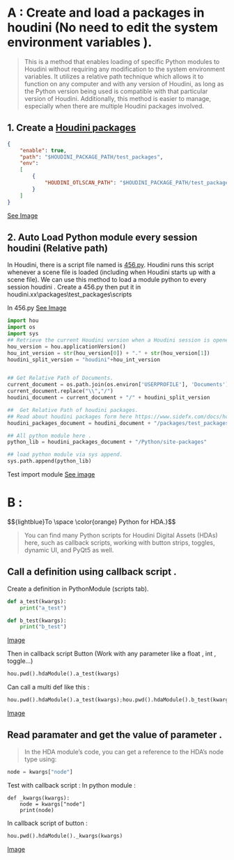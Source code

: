 # **A : Create and load a packages in houdini (No need to edit the system environment variables ).** 

>This is a method that enables loading of specific Python modules to Houdini without requiring any modification to the system environment variables. It utilizes a relative path technique which allows it to function on any computer and with any version of Houdini, as long as the Python version being used is compatible with that particular version of Houdini. Additionally, this method is easier to manage, especially when there are multiple Houdini packages involved.

## 1. Create a [Houdini packages](https://www.sidefx.com/docs/houdini/ref/plugins.html)

```json
{
    "enable": true,
    "path": "$HOUDINI_PACKAGE_PATH/test_packages",    
    "env": 
    [
        {
            "HOUDINI_OTLSCAN_PATH": "$HOUDINI_PACKAGE_PATH/test_packages/hda;"
        }
    ]
}
```
[See Image](https://github.com/97AlexNguyen/Alex_Houdini_python/blob/main/tutorial_image/houdini_packages_json.png)




## 2. Auto Load Python module every session houdini (Relative path)
In Houdini, there is a script file named is [456.py](https://github.com/97AlexNguyen/Alex_Houdini_python/blob/main/tutorial_image/load_456py.png).
Houdini runs this script whenever a scene file is loaded (including when Houdini starts up with a scene file).
We can use this method to load a module python to every session houdini . 
Create a 456.py then put it in houdini.xx\packages\test_packages\scripts

In 456.py 
[See Image]()
```python
import hou
import os
import sys
## Retrieve the current Houdini version when a Houdini session is opened.
hou_version = hou.applicationVersion()
hou_int_version = str(hou_version[0]) + "." + str(hou_version[1])
houdini_split_version = "houdini"+hou_int_version


## Get Relative Path of Documents.
current_document = os.path.join(os.environ['USERPROFILE'], 'Documents')
current_document.replace("\\","/")
houdini_document = current_document + "/" + houdini_split_version

##  Get Relative Path of houdini packages.
## Read about houdini packages form here https://www.sidefx.com/docs/houdini/ref/plugins.html
houdini_packages_document = houdini_document + "/packages/test_packages"

## All python module here . 
python_lib = houdini_packages_document + "/Python/site-packages"

## load python module via sys append.
sys.path.append(python_lib)
```
Test import module [See image](https://github.com/97AlexNguyen/Alex_Houdini_python/blob/main/tutorial_image/test_load_module.png)

# B :
$${lightblue}To \space \color{orange} Python for HDA.}$$

>You can find many Python scripts for Houdini Digital Assets (HDAs) here, such as callback scripts, working with button strips, toggles, dynamic UI, and PyQt5 as well.

## Call a definition using callback script .

Create a definition in PythonModule (scripts tab).

```Python
def a_test(kwargs):
    print("a_test")

def b_test(kwargs):
    print("b_test")
```
[Image](https://github.com/97AlexNguyen/Alex_Houdini_python/blob/main/tutorial_image/create_a_def.png)

Then in callback script Button (Work with any parameter like a float , int , toggle...)
```Python
hou.pwd().hdaModule().a_test(kwargs)
```
Can call a multi def like this :

```Python
hou.pwd().hdaModule().a_test(kwargs);hou.pwd().hdaModule().b_test(kwargs)
```
[Image](https://github.com/97AlexNguyen/Alex_Houdini_python/blob/main/tutorial_image/callback_script.png)

## Read paramater and get the value of parameter . 

> In the HDA module’s code, you can get a reference to the HDA’s node type using:

```Python
node = kwargs["node"]
```
Test with callback script :
In python module : 
```
def _kwargs(kwargs):
    node = kwargs["node"]
    print(node)
```
In callback script of button :
```Python
hou.pwd().hdaModule()._kwargs(kwargs)
```
[Image](https://github.com/97AlexNguyen/Alex_Houdini_python/blob/main/tutorial_image/kwargs_node.png)





